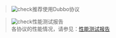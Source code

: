 > ![check](../sources/images/check.gif)推荐使用Dubbo协议

> ![check](../sources/images/check.gif)性能测试报告  
    各协议的性能情况，请参见：[性能测试报告](../perf-test.md)
